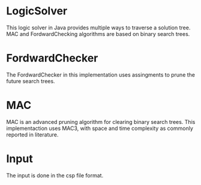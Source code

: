 # LogicSolver
This logic solver in Java provides multiple ways to traverse a solution tree. MAC and FordwardChecking algorithms are based on binary search trees.

# FordwardChecker
The FordwardChecker in this implementation uses assingments to prune the future search trees.

# MAC
MAC is an advanced pruning algorithm for clearing binary search trees. This implementaction uses MAC3, with space and time complexity as commonly reported in literature.

# Input
The input is done in the csp file format.
